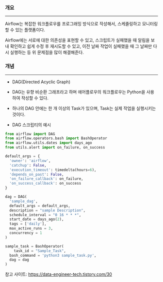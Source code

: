 ### 개요

---

Airflow는 복잡한 워크플로우를 프로그래밍 방식으로 작성해서, 스케줄링하고 모니터링할 수 있는 플랫폼이다.

Airflow에는 서로에 대한 의존성을 표현할 수 있고, 스크립트가 실패했을 때 알림을 보내 확인하고 쉽게 수정 후 재시도할 수 있고, 이전 날짜 작업이 실패했을 때 그 날짜만 다시 실행하는 등 위 문제점을 많이 해결해준다.



### 개념

---

- DAG(Directed Acyclic Graph)
- DAG는 유향 비순환 그래프라고 하며 에어플로우의 워크플로우는 Python을 사용하여 작성할 수 있다.
- 하나의 DAG 안에는 한 개 이상의 Task가 있으며, Task는 실제 작업을 실행시키는 것이다.



- DAG 스크립티의 예시

```python
from airflow import DAG
from airflow.operators.bash import BashOperator
from airflow.utils.dates import days_ago
from utils.alert import on_failure, on_success

default_args = {
  'owner': 'airflow',
  'catchup': False,
  'execution_timeout': timedelta(hours=6),
  'depends_on_past': False,
  'on_failure_callback': on_failure,
  'on_success_callback': on_success
}

dag = DAG(
  'sample_dag',
  default_args = default_args,
  description = "sample Description",
  schedule_interval = "0 16 * * *",
  start_date = days_ago(2),
  tags = ['daily'],
  max_active_runs = 3,
  concurrency = 1
)

sample_task = BashOperator(
	task_id = "Sample_Task",
  bash_command = 'python3 sample_task.py',
  dag = dag
)
```





참고 사이트: https://data-engineer-tech.tistory.com/30